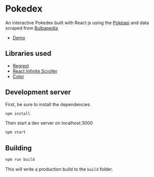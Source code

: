 # Pokedex

An interactive Pokedex built with React js using the [Pokéapi](https://pokeapi.co/) and data scraped from [Bulbapedia](https://bulbapedia.bulbagarden.net/wiki/Main_Page)

- [Demo](https://crazycat9x.github.io/pokedex/)

## Libraries used

- [Regrest](https://github.com/crazycat9x/regrest)
- [React Infinite Scroller](https://github.com/CassetteRocks/react-infinite-scroller#readme)
- [Color](https://github.com/Qix-/color)

## Development server

First, be sure to install the dependencies

```js
npm install
```

Then start a dev server on localhost:3000

```js
npm start
```

## Building

```js
npm run build
```

This will write a production build to the `build` folder.<br>
